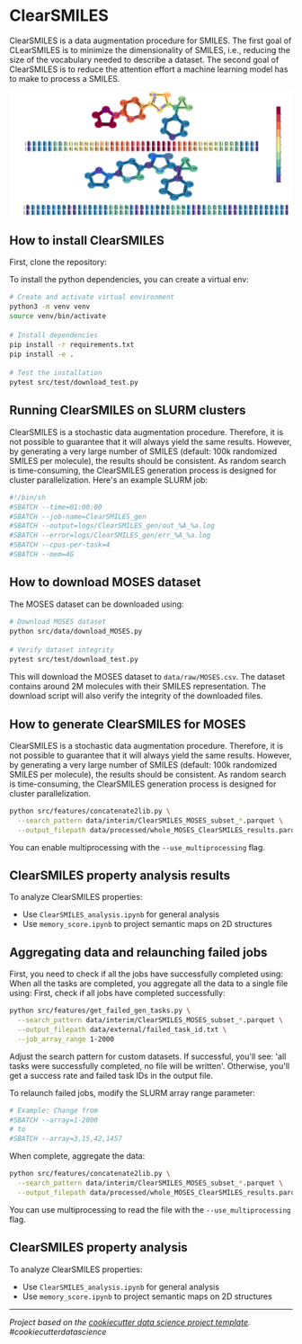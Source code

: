 # ClearSMILES

ClearSMILES is a data augmentation procedure for SMILES. The first goal of CLearSMILES is to minimize the dimensionality of SMILES, i.e., reducing the size of the vocabulary needed to describe a dataset. The second goal of ClearSMILES is to reduce the attention effort a machine learning model has to make to process a SMILES.

![Graphical abstract of ClearSMILES paper](images/dark_mode_graphical_abstract.svg)

## How to install ClearSMILES

First, clone the repository:

To install the python dependencies, you can create a virtual env:

```bash
# Create and activate virtual environment
python3 -m venv venv
source venv/bin/activate

# Install dependencies
pip install -r requirements.txt
pip install -e .

# Test the installation
pytest src/test/download_test.py
```

## Running ClearSMILES on SLURM clusters

ClearSMILES is a stochastic data augmentation procedure. Therefore, it is not possible to guarantee that it will always yield the same results. However, by generating a very large number of SMILES (default: 100k randomized SMILES per molecule), the results should be consistent. As random search is time-consuming, the ClearSMILES generation process is designed for cluster parallelization. Here's an example SLURM job:

```bash
#!/bin/sh
#SBATCH --time=01:00:00
#SBATCH --job-name=ClearSMILES_gen
#SBATCH --output=logs/ClearSMILES_gen/out_%A_%a.log
#SBATCH --error=logs/ClearSMILES_gen/err_%A_%a.log
#SBATCH --cpus-per-task=4
#SBATCH --mem=4G
```

## How to download MOSES dataset

The MOSES dataset can be downloaded using:

```bash
# Download MOSES dataset
python src/data/download_MOSES.py

# Verify dataset integrity
pytest src/test/download_test.py
```

This will download the MOSES dataset to `data/raw/MOSES.csv`. The dataset contains around 2M molecules with their SMILES representation. The download script will also verify the integrity of the downloaded files.

## How to generate ClearSMILES for MOSES

ClearSMILES is a stochastic data augmentation procedure. Therefore, it is not possible to guarantee that it will always yield the same results. However, by generating a very large number of SMILES (default: 100k randomized SMILES per molecule), the results should be consistent. As random search is time-consuming, the ClearSMILES generation process is designed for cluster parallelization.

```bash
python src/features/concatenate2lib.py \
  --search_pattern data/interim/ClearSMILES_MOSES_subset_*.parquet \
  --output_filepath data/processed/whole_MOSES_ClearSMILES_results.parquet
```

You can enable multiprocessing with the `--use_multiprocessing` flag.

## ClearSMILES property analysis results

To analyze ClearSMILES properties:

- Use `ClearSMILES_analysis.ipynb` for general analysis
- Use `memory_score.ipynb` to project semantic maps on 2D structures

## Aggregating data and relaunching failed jobs

First, you need to check if all the jobs have successfully completed using:
When all the tasks are completed, you aggregate all the data to a single file using:
First, check if all jobs have completed successfully:

```bash
python src/features/get_failed_gen_tasks.py \
  --search_pattern data/interim/ClearSMILES_MOSES_subset_*.parquet \
  --output_filepath data/external/failed_task_id.txt \
  --job_array_range 1-2000
```

Adjust the search pattern for custom datasets. If successful, you'll see: 'all tasks were successfully completed, no file will be written'. Otherwise, you'll get a success rate and failed task IDs in the output file.

To relaunch failed jobs, modify the SLURM array range parameter:

```bash
# Example: Change from
#SBATCH --array=1-2000
# to
#SBATCH --array=3,15,42,1457
```

When complete, aggregate the data:

```bash
python src/features/concatenate2lib.py \
  --search_pattern data/interim/ClearSMILES_MOSES_subset_*.parquet \
  --output_filepath data/processed/whole_MOSES_ClearSMILES_results.parquet
```

You can use multiprocessing to read the file with the `--use_multiprocessing` flag.

## ClearSMILES property analysis

To analyze ClearSMILES properties:

- Use `ClearSMILES_analysis.ipynb` for general analysis
- Use `memory_score.ipynb` to project semantic maps on 2D structures

---
*Project based on the [cookiecutter data science project template](https://drivendata.github.io/cookiecutter-data-science/). #cookiecutterdatascience*
